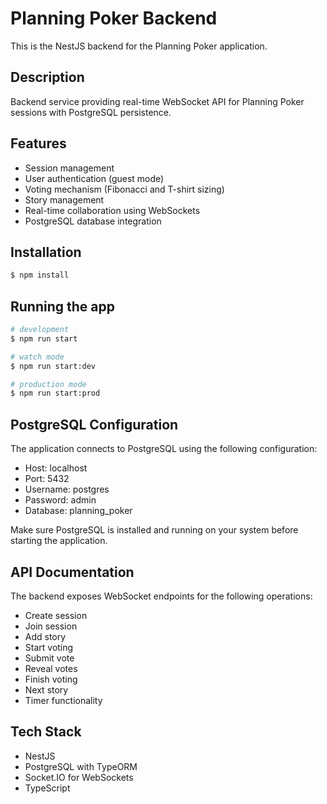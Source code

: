 # Planning Poker Backend

This is the NestJS backend for the Planning Poker application.

## Description

Backend service providing real-time WebSocket API for Planning Poker sessions with PostgreSQL persistence.

## Features

- Session management
- User authentication (guest mode)
- Voting mechanism (Fibonacci and T-shirt sizing)
- Story management
- Real-time collaboration using WebSockets
- PostgreSQL database integration

## Installation

```bash
$ npm install
```

## Running the app

```bash
# development
$ npm run start

# watch mode
$ npm run start:dev

# production mode
$ npm run start:prod
```

## PostgreSQL Configuration

The application connects to PostgreSQL using the following configuration:
- Host: localhost
- Port: 5432
- Username: postgres
- Password: admin
- Database: planning_poker

Make sure PostgreSQL is installed and running on your system before starting the application.

## API Documentation

The backend exposes WebSocket endpoints for the following operations:

- Create session
- Join session
- Add story
- Start voting
- Submit vote
- Reveal votes
- Finish voting
- Next story
- Timer functionality

## Tech Stack

- NestJS
- PostgreSQL with TypeORM
- Socket.IO for WebSockets
- TypeScript
